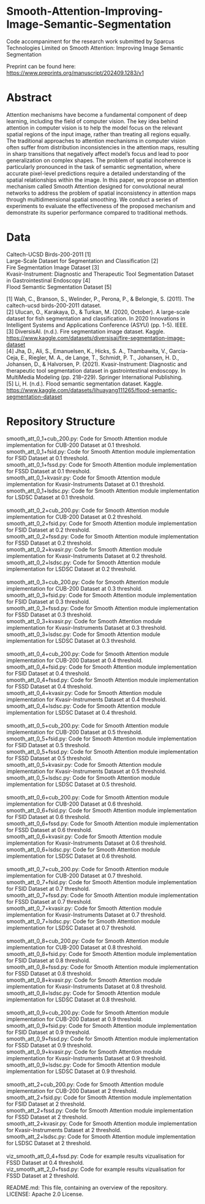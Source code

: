 # Smooth-Attention-Improving-Image-Semantic-Segmentation
Code accompaniment for the research work submitted by Sparcus Technologies Limited on Smooth Attention: Improving Image Semantic Segmentation

Preprint can be found here: https://www.preprints.org/manuscript/202409.1283/v1 <br>

# Abstract <br>
Attention mechanisms have become a fundamental component of deep learning, including the field of computer vision. The key idea behind attention in computer vision is to help the model focus on the relevant spatial regions of the input image, rather than treating all regions equally. The traditional approaches to attention mechanisms in computer vision often suffer from distribution inconsistencies in the attention maps, resulting in sharp transitions that negatively affect model’s focus and lead to poor generalization on complex shapes. The problem of spatial incoherence is particularly pronounced in the task of semantic segmentation, where accurate pixel-level predictions require a detailed understanding of the spatial relationships within the image. In this paper, we propose an attention mechanism called Smooth Attention designed for convolutional neural networks to address the problem of spatial inconsistency in attention maps through multidimensional spatial smoothing. We conduct a series of experiments to evaluate the effectiveness of the proposed mechanism and demonstrate its superior performance compared to traditional methods.

# Data <br>
Caltech-UCSD Birds-200-2011 [1] <br>
Large-Scale Dataset for Segmentation and Classification [2] <br>
Fire Segmentation Image Dataset [3] <br>
Kvasir-Instrument: Diagnostic and Therapeutic Tool Segmentation Dataset in Gastrointestinal Endoscopy [4] <br>
Flood Semantic Segmentation Dataset [5] <br>

[1] Wah, C., Branson, S., Welinder, P., Perona, P., & Belongie, S. (2011). The caltech-ucsd birds-200-2011 dataset. <br>
[2] Ulucan, O., Karakaya, D., & Turkan, M. (2020, October). A large-scale dataset for fish segmentation and classification. In 2020 Innovations in Intelligent Systems and Applications Conference (ASYU) (pp. 1-5). IEEE. <br>
[3] DiversisAI. (n.d.). Fire segmentation image dataset. Kaggle. https://www.kaggle.com/datasets/diversisai/fire-segmentation-image-dataset <br>
[4] Jha, D., Ali, S., Emanuelsen, K., Hicks, S. A., Thambawita, V., Garcia-Ceja, E., Riegler, M. A., de Lange, T., Schmidt, P. T., Johansen, H. D., Johansen, D., & Halvorsen, P. (2021). Kvasir-Instrument: Diagnostic and therapeutic tool segmentation dataset in gastrointestinal endoscopy. In MultiMedia Modeling (pp. 218–229). Springer International Publishing. <br>
[5] Li, H. (n.d.). Flood semantic segmentation dataset. Kaggle. https://www.kaggle.com/datasets/lihuayang111265/flood-semantic-segmentation-dataset <br>


 # Repository Structure <br>
smooth_att_0_1+cub_200.py: Code for Smooth Attention module implementation for CUB-200 Dataset at 0.1 threshold. <br>
smooth_att_0_1+fsid.py: Code for Smooth Attention module implementation for FSID Dataset at 0.1 threshold. <br>
smooth_att_0_1+fssd.py: Code for Smooth Attention module implementation for FSSD Dataset at 0.1 threshold. <br>
smooth_att_0_1+kvasir.py: Code for Smooth Attention module implementation for Kvasir-Instruments Dataset at 0.1 threshold. <br>
smooth_att_0_1+lsdsc.py: Code for Smooth Attention module implementation for LSDSC Dataset at 0.1 threshold. <br>
<br>
smooth_att_0_2+cub_200.py: Code for Smooth Attention module implementation for CUB-200 Dataset at 0.2 threshold. <br>
smooth_att_0_2+fsid.py: Code for Smooth Attention module implementation for FSID Dataset at 0.2 threshold. <br>
smooth_att_0_2+fssd.py: Code for Smooth Attention module implementation for FSSD Dataset at 0.2 threshold. <br>
smooth_att_0_2+kvasir.py: Code for Smooth Attention module implementation for Kvasir-Instruments Dataset at 0.2 threshold. <br>
smooth_att_0_2+lsdsc.py: Code for Smooth Attention module implementation for LSDSC Dataset at 0.2 threshold. <br>
<br>
smooth_att_0_3+cub_200.py: Code for Smooth Attention module implementation for CUB-200 Dataset at 0.3 threshold. <br>
smooth_att_0_3+fsid.py: Code for Smooth Attention module implementation for FSID Dataset at 0.3 threshold. <br>
smooth_att_0_3+fssd.py: Code for Smooth Attention module implementation for FSSD Dataset at 0.3 threshold. <br>
smooth_att_0_3+kvasir.py: Code for Smooth Attention module implementation for Kvasir-Instruments Dataset at 0.3 threshold. <br>
smooth_att_0_3+lsdsc.py: Code for Smooth Attention module implementation for LSDSC Dataset at 0.3 threshold. <br>
<br>
smooth_att_0_4+cub_200.py: Code for Smooth Attention module implementation for CUB-200 Dataset at 0.4 threshold. <br>
smooth_att_0_4+fsid.py: Code for Smooth Attention module implementation for FSID Dataset at 0.4 threshold. <br>
smooth_att_0_4+fssd.py: Code for Smooth Attention module implementation for FSSD Dataset at 0.4 threshold. <br>
smooth_att_0_4+kvasir.py: Code for Smooth Attention module implementation for Kvasir-Instruments Dataset at 0.4 threshold. <br>
smooth_att_0_4+lsdsc.py: Code for Smooth Attention module implementation for LSDSC Dataset at 0.4 threshold. <br>
<br>
smooth_att_0_5+cub_200.py: Code for Smooth Attention module implementation for CUB-200 Dataset at 0.5 threshold. <br>
smooth_att_0_5+fsid.py: Code for Smooth Attention module implementation for FSID Dataset at 0.5 threshold. <br>
smooth_att_0_5+fssd.py: Code for Smooth Attention module implementation for FSSD Dataset at 0.5 threshold. <br>
smooth_att_0_5+kvasir.py: Code for Smooth Attention module implementation for Kvasir-Instruments Dataset at 0.5 threshold. <br>
smooth_att_0_5+lsdsc.py: Code for Smooth Attention module implementation for LSDSC Dataset at 0.5 threshold. <br>
<br>
smooth_att_0_6+cub_200.py: Code for Smooth Attention module implementation for CUB-200 Dataset at 0.6 threshold. <br>
smooth_att_0_6+fsid.py: Code for Smooth Attention module implementation for FSID Dataset at 0.6 threshold. <br>
smooth_att_0_6+fssd.py: Code for Smooth Attention module implementation for FSSD Dataset at 0.6 threshold. <br>
smooth_att_0_6+kvasir.py: Code for Smooth Attention module implementation for Kvasir-Instruments Dataset at 0.6 threshold. <br>
smooth_att_0_6+lsdsc.py: Code for Smooth Attention module implementation for LSDSC Dataset at 0.6 threshold. <br>
<br>
smooth_att_0_7+cub_200.py: Code for Smooth Attention module implementation for CUB-200 Dataset at 0.7 threshold. <br>
smooth_att_0_7+fsid.py: Code for Smooth Attention module implementation for FSID Dataset at 0.7 threshold. <br>
smooth_att_0_7+fssd.py: Code for Smooth Attention module implementation for FSSD Dataset at 0.7 threshold. <br>
smooth_att_0_7+kvasir.py: Code for Smooth Attention module implementation for Kvasir-Instruments Dataset at 0.7 threshold. <br>
smooth_att_0_7+lsdsc.py: Code for Smooth Attention module implementation for LSDSC Dataset at 0.7 threshold. <br>
<br>
smooth_att_0_8+cub_200.py: Code for Smooth Attention module implementation for CUB-200 Dataset at 0.8 threshold. <br>
smooth_att_0_8+fsid.py: Code for Smooth Attention module implementation for FSID Dataset at 0.8 threshold. <br>
smooth_att_0_8+fssd.py: Code for Smooth Attention module implementation for FSSD Dataset at 0.8 threshold. <br>
smooth_att_0_8+kvasir.py: Code for Smooth Attention module implementation for Kvasir-Instruments Dataset at 0.8 threshold. <br>
smooth_att_0_8+lsdsc.py: Code for Smooth Attention module implementation for LSDSC Dataset at 0.8 threshold. <br>
<br>
smooth_att_0_9+cub_200.py: Code for Smooth Attention module implementation for CUB-200 Dataset at 0.9 threshold. <br>
smooth_att_0_9+fsid.py: Code for Smooth Attention module implementation for FSID Dataset at 0.9 threshold. <br>
smooth_att_0_9+fssd.py: Code for Smooth Attention module implementation for FSSD Dataset at 0.9 threshold. <br>
smooth_att_0_9+kvasir.py: Code for Smooth Attention module implementation for Kvasir-Instruments Dataset at 0.9 threshold. <br>
smooth_att_0_9+lsdsc.py: Code for Smooth Attention module implementation for LSDSC Dataset at 0.9 threshold. <br>
<br>
smooth_att_2+cub_200.py: Code for Smooth Attention module implementation for CUB-200 Dataset at 2 threshold. <br>
smooth_att_2+fsid.py: Code for Smooth Attention module implementation for FSID Dataset at 2 threshold. <br>
smooth_att_2+fssd.py: Code for Smooth Attention module implementation for FSSD Dataset at 2 threshold. <br>
smooth_att_2+kvasir.py: Code for Smooth Attention module implementation for Kvasir-Instruments Dataset at 2 threshold. <br>
smooth_att_2+lsdsc.py: Code for Smooth Attention module implementation for LSDSC Dataset at 2 threshold. <br>
<br>
viz_smooth_att_0_4+fssd.py: Code for example results vizualisation for FSSD Dataset at 0.4 threshold. <br>
viz_smooth_att_2_0+fssd.py: Code for example results vizualisation for FSSD Dataset at 2 threshold. <br>

README.md: This file, containing an overview of the repository. <br>
LICENSE: Apache 2.0 License. <br>
